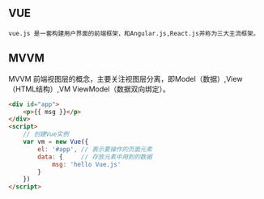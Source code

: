 ## VUE
    vue.js 是一套构建用户界面的前端框架，和Angular.js,React.js并称为三大主流框架。

## MVVM

MVVM 前端视图层的概念，主要关注视图层分离，即Model（数据）,View（HTML结构）,VM ViewModel（数据双向绑定）。

```html
<div id="app">
    <p>{{ msg }}</p>
</div>
<script>
    // 创建Vue实例
    var vm = new Vue({
        el: '#app', // 表示要操作的页面元素
        data: {     // 存放元素中用到的数据
            msg: 'hello Vue.js'
        }
    })
</script>
```







